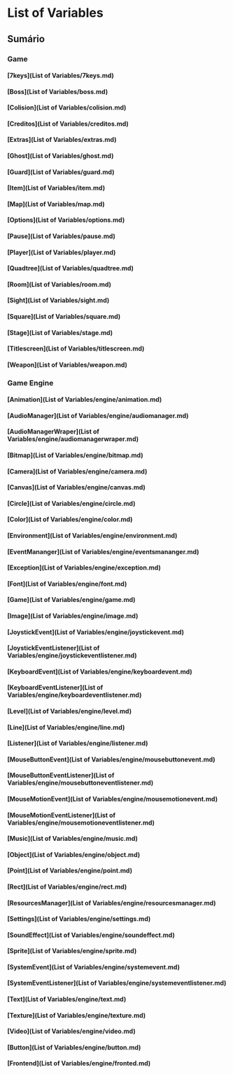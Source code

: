 # List of Variables

## Sumário
### Game
#### [7keys](List of Variables/7keys.md)
#### [Boss](List of Variables/boss.md)
#### [Colision](List of Variables/colision.md)
#### [Creditos](List of Variables/creditos.md)
#### [Extras](List of Variables/extras.md)
#### [Ghost](List of Variables/ghost.md)
#### [Guard](List of Variables/guard.md)
#### [Item](List of Variables/item.md)
#### [Map](List of Variables/map.md)
#### [Options](List of Variables/options.md)
#### [Pause](List of Variables/pause.md)
#### [Player](List of Variables/player.md)
#### [Quadtree](List of Variables/quadtree.md)
#### [Room](List of Variables/room.md)
#### [Sight](List of Variables/sight.md)
#### [Square](List of Variables/square.md)
#### [Stage](List of Variables/stage.md)
#### [Titlescreen](List of Variables/titlescreen.md)
#### [Weapon](List of Variables/weapon.md)
### Game Engine
#### [Animation](List of Variables/engine/animation.md)
#### [AudioManager](List of Variables/engine/audiomanager.md)
#### [AudioManagerWraper](List of Variables/engine/audiomanagerwraper.md)
#### [Bitmap](List of Variables/engine/bitmap.md)
#### [Camera](List of Variables/engine/camera.md)
#### [Canvas](List of Variables/engine/canvas.md)
#### [Circle](List of Variables/engine/circle.md)
#### [Color](List of Variables/engine/color.md)
#### [Environment](List of Variables/engine/environment.md)
#### [EventMananger](List of Variables/engine/eventsmananger.md)
#### [Exception](List of Variables/engine/exception.md)
#### [Font](List of Variables/engine/font.md)
#### [Game](List of Variables/engine/game.md)
#### [Image](List of Variables/engine/image.md)
#### [JoystickEvent](List of Variables/engine/joystickevent.md)
#### [JoystickEventListener](List of Variables/engine/joystickeventlistener.md)
#### [KeyboardEvent](List of Variables/engine/keyboardevent.md)
#### [KeyboardEventListener](List of Variables/engine/keyboardeventlistener.md)
#### [Level](List of Variables/engine/level.md)
#### [Line](List of Variables/engine/line.md)
#### [Listener](List of Variables/engine/listener.md)
#### [MouseButtonEvent](List of Variables/engine/mousebuttonevent.md)
#### [MouseButtonEventListener](List of Variables/engine/mousebuttoneventlistener.md)
#### [MouseMotionEvent](List of Variables/engine/mousemotionevent.md)
#### [MouseMotionEventListener](List of Variables/engine/mousemotioneventlistener.md)
#### [Music](List of Variables/engine/music.md)
#### [Object](List of Variables/engine/object.md)
#### [Point](List of Variables/engine/point.md)
#### [Rect](List of Variables/engine/rect.md)
#### [ResourcesManager](List of Variables/engine/resourcesmanager.md)
#### [Settings](List of Variables/engine/settings.md)
#### [SoundEffect](List of Variables/engine/soundeffect.md)
#### [Sprite](List of Variables/engine/sprite.md)
#### [SystemEvent](List of Variables/engine/systemevent.md)
#### [SystemEventListener](List of Variables/engine/systemeventlistener.md)
#### [Text](List of Variables/engine/text.md)
#### [Texture](List of Variables/engine/texture.md)
#### [Video](List of Variables/engine/video.md)
#### [Button](List of Variables/engine/button.md)
#### [Frontend](List of Variables/engine/fronted.md)
